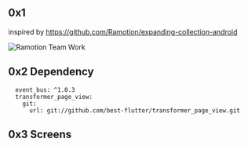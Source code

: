 ## 0x1

inspired by https://github.com/Ramotion/expanding-collection-android

![Ramotion Team Work](https://github.com/Ramotion/expanding-collection-android/raw/master/preview.gif)

## 0x2 **Dependency** 

```
  event_bus: ^1.0.3
  transformer_page_view:
    git:
      url: git://github.com/best-flutter/transformer_page_view.git
```

## 0x3 Screens

